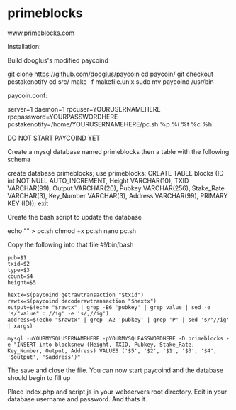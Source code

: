 # primeblocks
www.primeblocks.com


Installation:

Build dooglus's modified paycoind

  git clone https://github.com/dooglus/paycoin
  cd paycoin/
  git checkout pcstakenotify
  cd src/
  make -f makefile.unix
  sudo mv paycoind /usr/bin
  
paycoin.conf:

  server=1
  daemon=1
  rpcuser=YOURUSERNAMEHERE
  rpcpassword=YOURPASSWORDHERE
  pcstakenotify=/home/YOURUSERNAMEHERE/pc.sh %p %i %t %c %h
  
DO NOT START PAYCOIND YET
  
Create a mysql database named primeblocks then a table with the following schema
 
  create database primeblocks;
  use primeblocks;
  CREATE TABLE blocks (ID int NOT NULL AUTO_INCREMENT, Height VARCHAR(10), TXID VARCHAR(99), Output VARCHAR(20), Pubkey VARCHAR(256), Stake_Rate VARCHAR(3), Key_Number VARCHAR(3), Address VARCHAR(99), PRIMARY KEY (ID));
  exit
  
Create the bash script to update the database

  echo "" > pc.sh
  chmod +x pc.sh
  nano pc.sh
  
  Copy the following into that file
    #!/bin/bash

    pub=$1
    txid=$2
    type=$3
    count=$4
    height=$5

    hextx=$(paycoind getrawtransaction "$txid")
    rawtx=$(paycoind decoderawtransaction "$hextx")
    output=$(echo "$rawtx" | grep -B6 'pubkey' | grep value | sed -e 's/"value" : //ig' -e 's/,//ig')
    address=$(echo "$rawtx" | grep -A2 'pubkey' | grep 'P' | sed 's/"//ig' | xargs)

    mysql -uYOURMYSQLUSERNAMEHERE -pYOURMYSQLPASSWORDHERE -D primeblocks -e "INSERT into blocksnew (Height, TXID, Pubkey, Stake_Rate, Key_Number, Output, Address) VALUES ('$5', '$2', '$1', '$3', '$4', '$output', '$address')"

The save and close the file. You can now start paycoind and the database should begin to fill up

Place index.php and script.js in your webservers root directory. Edit in your database username and password. And thats it.

